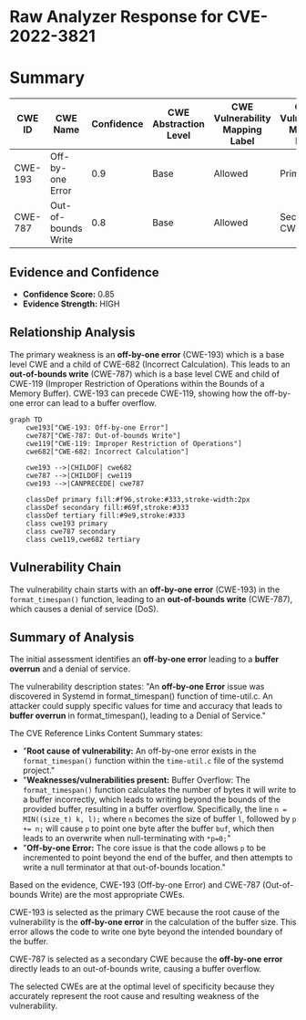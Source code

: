 # Raw Analyzer Response for CVE-2022-3821

# Summary
| CWE ID | CWE Name | Confidence | CWE Abstraction Level | CWE Vulnerability Mapping Label | CWE-Vulnerability Mapping Notes |
|---|---|---|---|---|---|
| CWE-193 | Off-by-one Error | 0.9 | Base | Allowed | Primary CWE |
| CWE-787 | Out-of-bounds Write | 0.8 | Base | Allowed | Secondary CWE |

## Evidence and Confidence

*   **Confidence Score:** 0.85
*   **Evidence Strength:** HIGH

## Relationship Analysis
The primary weakness is an **off-by-one error** (CWE-193) which is a base level CWE and a child of CWE-682 (Incorrect Calculation). This leads to an **out-of-bounds write** (CWE-787) which is a base level CWE and child of CWE-119 (Improper Restriction of Operations within the Bounds of a Memory Buffer). CWE-193 can precede CWE-119, showing how the off-by-one error can lead to a buffer overflow.

```mermaid
graph TD
    cwe193["CWE-193: Off-by-one Error"]
    cwe787["CWE-787: Out-of-bounds Write"]
    cwe119["CWE-119: Improper Restriction of Operations"]
    cwe682["CWE-682: Incorrect Calculation"]

    cwe193 -->|CHILDOF| cwe682
    cwe787 -->|CHILDOF| cwe119
    cwe193 -->|CANPRECEDE| cwe787

    classDef primary fill:#f96,stroke:#333,stroke-width:2px
    classDef secondary fill:#69f,stroke:#333
    classDef tertiary fill:#9e9,stroke:#333
    class cwe193 primary
    class cwe787 secondary
    class cwe119,cwe682 tertiary
```

## Vulnerability Chain
The vulnerability chain starts with an **off-by-one error** (CWE-193) in the `format_timespan()` function, leading to an **out-of-bounds write** (CWE-787), which causes a denial of service (DoS).

## Summary of Analysis
The initial assessment identifies an **off-by-one error** leading to a **buffer overrun** and a denial of service.

The vulnerability description states: "An **off-by-one Error** issue was discovered in Systemd in format_timespan() function of time-util.c. An attacker could supply specific values for time and accuracy that leads to **buffer overrun** in format_timespan(), leading to a Denial of Service."

The CVE Reference Links Content Summary states:
- "**Root cause of vulnerability:** An off-by-one error exists in the `format_timespan()` function within the `time-util.c` file of the systemd project."
- "**Weaknesses/vulnerabilities present:** Buffer Overflow: The `format_timespan()` function calculates the number of bytes it will write to a buffer incorrectly, which leads to writing beyond the bounds of the provided buffer, resulting in a buffer overflow. Specifically, the line `n = MIN((size_t) k, l);` where `n` becomes the size of buffer `l`, followed by `p += n;` will cause `p` to point one byte after the buffer `buf`, which then leads to an overwrite when null-terminating with `*p=0;`"
- "**Off-by-one Error:** The core issue is that the code allows `p` to be incremented to point beyond the end of the buffer, and then attempts to write a null terminator at that out-of-bounds location."

Based on the evidence, CWE-193 (Off-by-one Error) and CWE-787 (Out-of-bounds Write) are the most appropriate CWEs.

CWE-193 is selected as the primary CWE because the root cause of the vulnerability is the **off-by-one error** in the calculation of the buffer size. This error allows the code to write one byte beyond the intended boundary of the buffer.

CWE-787 is selected as a secondary CWE because the **off-by-one error** directly leads to an out-of-bounds write, causing a buffer overflow.

The selected CWEs are at the optimal level of specificity because they accurately represent the root cause and resulting weakness of the vulnerability.